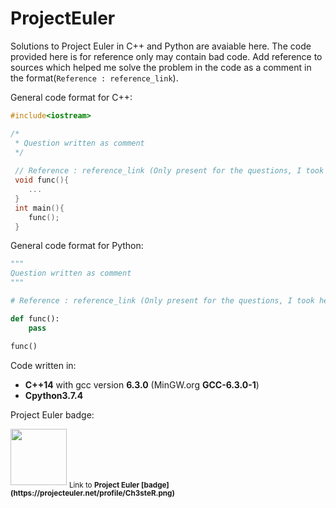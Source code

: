 # ProjectEuler

Solutions to Project Euler in C++ and Python are avaiable here. The code provided here is for reference only may contain bad code. Add reference to sources which helped me solve the problem in the code as a comment in the format(`Reference : reference_link`).

General code format for C++:
```C++
#include<iostream>

/*
 * Question written as comment
 */
 
 // Reference : reference_link (Only present for the questions, I took help from external sources)
 void func(){
    ...
 }
 int main(){
    func();
 }
 ```
 
 General code format for Python:
 
 ```python
 """
 Question written as comment
 """
 
 # Reference : reference_link (Only present for the questions, I took help from external sources)
 
 def func():
     pass
 
 func()
 ```
 
 

Code written in:
- **C++14** with gcc version **6.3.0** (MinGW.org **GCC-6.3.0-1**)
- **Cpython3.7.4**

Project Euler badge:

<img src="https://projecteuler.net/profile/Ch3steR.png" height=90/>
<sub> Link to <b>Project Euler [badge](https://projecteuler.net/profile/Ch3steR.png)</b> </sub></br>
